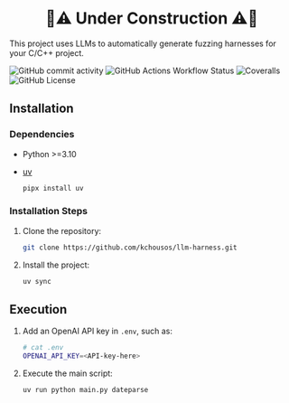 <h1 align='center'>🚧⚠️ Under Construction ⚠️🚧</h1>

This project uses LLMs to automatically generate fuzzing harnesses for your
C/C++ project.

![GitHub commit activity](https://img.shields.io/github/commit-activity/w/kchousos/llm-harness)
![GitHub Actions Workflow Status](https://img.shields.io/github/actions/workflow/status/kchousos/llm-harness/tests.yml?label=tests)
![Coveralls](https://img.shields.io/coverallsCoverage/github/kchousos/llm-harness?branch=master)
![GitHub License](https://img.shields.io/github/license/kchousos/llm-harness)

## Installation

### Dependencies

- Python >=3.10
- [uv](https://docs.astral.sh/uv/)

    ```bash
    pipx install uv
    ```

### Installation Steps

1. Clone the repository:

    ```bash
    git clone https://github.com/kchousos/llm-harness.git
    ```

2. Install the project:

    ```bash
    uv sync
    ```

## Execution

1. Add an OpenAI API key in `.env`, such as:

    ```bash
    # cat .env
    OPENAI_API_KEY=<API-key-here>
    ```
2. Execute the main script:

    ```bash
    uv run python main.py dateparse
    ```